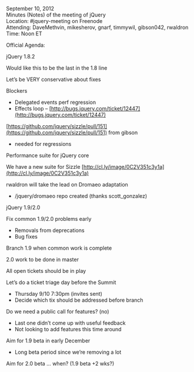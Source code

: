 September 10, 2012  
 Minutes (Notes) of the meeting of jQuery  
 Location: \#jquery-meeting on Freenode  
 Attending: DaveMethvin, mikesherov, gnarf, timmywil, gibson042,
rwaldron  
 Time: Noon ET

Official Agenda:  

jQuery 1.8.2

Would like this to be the last in the 1.8 line

Let’s be VERY conservative about fixes

Blockers

-   Delegated events perf regression
-   Effects loop –
    [http://bugs.jquery.com/ticket/12447](http://bugs.jquery.com/ticket/12447)

[https://github.com/jquery/sizzle/pull/151](https://github.com/jquery/sizzle/pull/151)
from gibson

-   needed for regressions

Performance suite for jQuery core

We have a new suite for Sizzle
[http://cl.ly/image/0C2V351c3y1a](http://cl.ly/image/0C2V351c3y1a)

rwaldron will take the lead on Dromaeo adaptation

-   /jquery/dromaeo repo created (thanks scott\_gonzalez)

jQuery 1.9/2.0

Fix common 1.9/2.0 problems early

-   Removals from deprecations
-   Bug fixes

Branch 1.9 when common work is complete

2.0 work to be done in master

All open tickets should be in play

Let’s do a ticket triage day before the Summit

-   Thursday 9/10 7:30pm (invites sent)
-   Decide which tix should be addressed before branch

Do we need a public call for features? (no)

-   Last one didn’t come up with useful feedback
-   Not looking to add features this time around

Aim for 1.9 beta in early December

-   Long beta period since we’re removing a lot

Aim for 2.0 beta … when? (1.9 beta +2 wks?)
